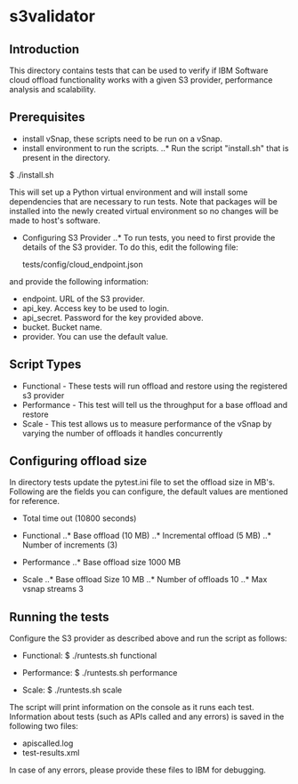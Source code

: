 # s3validator


## Introduction

This directory contains tests that can be used to verify if IBM
Software cloud offload functionality works with a given S3
provider, performance analysis and scalability.

## Prerequisites

* install vSnap, these scripts need to be run on a vSnap.
* install environment to run the scripts.
..*  Run the script "install.sh" that is present in the directory.

$ ./install.sh

This will set up a Python virtual environment and will install some
dependencies that are necessary to run tests. Note that packages will
be installed into the newly created virtual environment so no changes
will be made to host's software.

* Configuring S3 Provider
..* To run tests, you need to first provide the details of the S3
provider. To do this, edit the following file:

    tests/config/cloud_endpoint.json

and provide the following information:

* endpoint. URL of the S3 provider.
* api_key. Access key to be used to login.
* api_secret. Password for the key provided above.
* bucket. Bucket name.
* provider. You can use the default value.


## Script Types

* Functional - These tests will run offload and restore using the registered s3 provider
* Performance - This test will tell us the throughput for a base offload and restore
* Scale - This test allows us to measure performance of the vSnap by varying the number of offloads it handles concurrently

## Configuring offload size

In directory tests update the pytest.ini file to set the offload size in MB's. Following are the fields you can configure, the default values are
mentioned for reference.

* Total time out (10800 seconds)

* Functional
..* Base offload (10 MB)
..* Incremental offload (5 MB)
..* Number of increments (3)


* Performance
..* Base offload size 1000 MB

* Scale
..* Base offload Size 10 MB
..* Number of offloads 10
..* Max vsnap streams 3



## Running the tests


Configure the S3 provider as described above and run the script as follows:
* Functional:
$ ./runtests.sh functional

* Performance:
$ ./runtests.sh performance

* Scale:
$ ./runtests.sh scale


The script will print information on the console as it runs each
test. Information about tests (such as APIs called and any errors) is
saved in the following two files:

* apiscalled.log
* test-results.xml

In case of any errors, please provide these files to IBM for
debugging.

